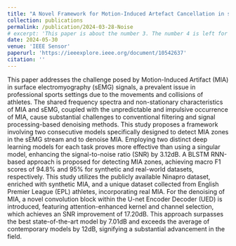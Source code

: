 ```yaml
---
title: "A Novel Framework for Motion-Induced Artefact Cancellation in sEMG: Evaluation on English Premier League and Ninapro Datasets"
collection: publications
permalink: /publication/2024-03-28-Noise
# excerpt: 'This paper is about the number 3. The number 4 is left for future work.'
date: 2024-05-30
venue: 'IEEE Sensor'
paperurl: 'https://ieeexplore.ieee.org/document/10542637'
citation: ''
---
```


This paper addresses the challenge posed by Motion-Induced Artifact (MIA) in surface electromyography (sEMG) signals, a prevalent issue in professional sports settings due to the movements and collisions of athletes. The shared frequency spectra and non-stationary characteristics of MIA and sEMG, coupled with the unpredictable and impulsive occurrence of MIA, cause substantial challenges to conventional filtering and signal processing-based denoising methods. This study proposes a framework involving two consecutive models specifically designed to detect MIA zones in the sEMG stream and to denoise MIA. Employing two distinct deep learning models for each task proves more effective than using a singular model, enhancing the signal-to-noise ratio (SNR) by $3.12$dB. A BLSTM RNN-based approach is proposed for detecting MIA zones, achieving macro F1 scores of $94.8\%$ and $95\%$ for synthetic and real-world datasets, respectively. This study utilizes the publicly available Ninapro dataset, enriched with synthetic MIA, and a unique dataset collected from English Premier League (EPL) athletes, incorporating real MIA. For the denoising of MIA, a novel convolution block within the U-net Encoder Decoder (UED) is introduced, featuring attention-enhanced kernel and channel selection, which achieves an SNR improvement of $17.20$dB. This approach surpasses the best state-of-the-art model by $7.01$dB and exceeds the average of contemporary models by $12$dB, signifying a substantial advancement in the field.